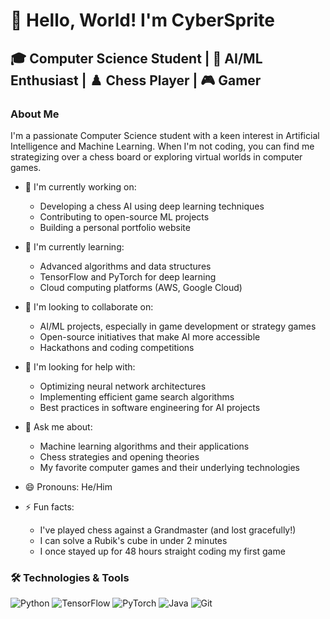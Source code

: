 # 👋 Hello, World! I'm CyberSprite

## 🎓 Computer Science Student | 🤖 AI/ML Enthusiast | ♟️ Chess Player | 🎮 Gamer

### About Me

I'm a passionate Computer Science student with a keen interest in Artificial Intelligence and Machine Learning. When I'm not coding, you can find me strategizing over a chess board or exploring virtual worlds in computer games.

- 🔭 I'm currently working on:
  - Developing a chess AI using deep learning techniques
  - Contributing to open-source ML projects
  - Building a personal portfolio website

- 🌱 I'm currently learning:
  - Advanced algorithms and data structures
  - TensorFlow and PyTorch for deep learning
  - Cloud computing platforms (AWS, Google Cloud)

- 👯 I'm looking to collaborate on:
  - AI/ML projects, especially in game development or strategy games
  - Open-source initiatives that make AI more accessible
  - Hackathons and coding competitions

- 🤔 I'm looking for help with:
  - Optimizing neural network architectures
  - Implementing efficient game search algorithms
  - Best practices in software engineering for AI projects

- 💬 Ask me about:
  - Machine learning algorithms and their applications
  - Chess strategies and opening theories
  - My favorite computer games and their underlying technologies

- 😄 Pronouns: He/Him

- ⚡ Fun facts:
  - I've played chess against a Grandmaster (and lost gracefully!)
  - I can solve a Rubik's cube in under 2 minutes
  - I once stayed up for 48 hours straight coding my first game

### 🛠️ Technologies & Tools

![Python](https://img.shields.io/badge/-Python-3776AB?style=flat-square&logo=Python&logoColor=white)
![TensorFlow](https://img.shields.io/badge/-TensorFlow-FF6F00?style=flat-square&logo=TensorFlow&logoColor=white)
![PyTorch](https://img.shields.io/badge/-PyTorch-EE4C2C?style=flat-square&logo=PyTorch&logoColor=white)
![Java](https://img.shields.io/badge/-Java-007396?style=flat-square&logo=Java&logoColor=white)
![Git](https://img.shields.io/badge/-Git-F05032?style=flat-square&logo=git&logoColor=white)
